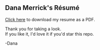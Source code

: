 ## Dana Merrick's Résumé

[Click here](https://github.com/dmerrick/resume/blob/master/resume-2019-05-28.pdf) to download my resume as a PDF.

Thank you for taking a look.  
If you like it, I'd love it if you'd star this repo.

-Dana
